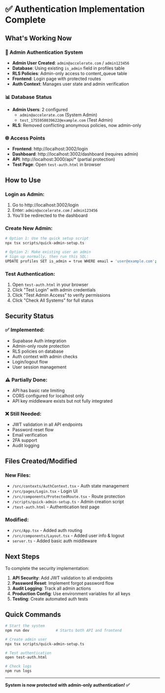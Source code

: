 # ✅ Authentication Implementation Complete

## What's Working Now

### 🔐 Admin Authentication System
- **Admin User Created**: `admin@accelerate.com` / `admin123456`
- **Database**: Using existing `is_admin` field in profiles table
- **RLS Policies**: Admin-only access to content_queue table
- **Frontend**: Login page with protected routes
- **Auth Context**: Manages user state and admin verification

### 📊 Database Status
- **Admin Users**: 2 configured
  - `admin@accelerate.com` (System Admin)
  - `test_1755958039622@example.com` (Test Admin)
- **RLS**: Removed conflicting anonymous policies, now admin-only

### 🌐 Access Points
- **Frontend**: http://localhost:3002/login
- **Dashboard**: http://localhost:3002/dashboard (requires admin)
- **API**: http://localhost:3000/api/* (partial protection)
- **Test Page**: Open `test-auth.html` in browser

## How to Use

### Login as Admin:
1. Go to http://localhost:3002/login
2. Enter: `admin@accelerate.com` / `admin123456`
3. You'll be redirected to the dashboard

### Create New Admin:
```bash
# Option 1: Use the quick setup script
npx tsx scripts/quick-admin-setup.ts

# Option 2: Make existing user an admin
# Sign up normally, then run this SQL:
UPDATE profiles SET is_admin = true WHERE email = 'user@example.com';
```

### Test Authentication:
1. Open `test-auth.html` in your browser
2. Click "Test Login" with admin credentials
3. Click "Test Admin Access" to verify permissions
4. Click "Check All Systems" for full status

## Security Status

### ✅ Implemented:
- Supabase Auth integration
- Admin-only route protection
- RLS policies on database
- Auth context with admin checks
- Login/logout flow
- User session management

### ⚠️ Partially Done:
- API has basic rate limiting
- CORS configured for localhost only
- API key middleware exists but not fully integrated

### ❌ Still Needed:
- JWT validation in all API endpoints
- Password reset flow
- Email verification
- 2FA support
- Audit logging

## Files Created/Modified

### New Files:
- `/src/contexts/AuthContext.tsx` - Auth state management
- `/src/pages/Login.tsx` - Login UI
- `/src/components/ProtectedRoute.tsx` - Route protection
- `/scripts/quick-admin-setup.ts` - Admin creation script
- `/test-auth.html` - Authentication test page

### Modified:
- `/src/App.tsx` - Added auth routing
- `/src/components/Layout.tsx` - Added user info & logout
- `server.ts` - Added basic auth middleware

## Next Steps

To complete the security implementation:

1. **API Security**: Add JWT validation to all endpoints
2. **Password Reset**: Implement forgot password flow
3. **Audit Logging**: Track all admin actions
4. **Production Config**: Use environment variables for all keys
5. **Testing**: Create automated auth tests

## Quick Commands

```bash
# Start the system
npm run dev            # Starts both API and frontend

# Create admin user
npx tsx scripts/quick-admin-setup.ts

# Test authentication
open test-auth.html

# Check logs
npm run logs
```

---

**System is now protected with admin-only authentication! ✅**